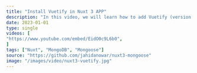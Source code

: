 ```yaml
---
title: "Install Vuetify in Nuxt 3 APP"
description: "In this video, we will learn how to add Vuetify (version 3) to a Nuxt (version 3) application."
date: 2023-01-01
type: single
videos: [
"https://www.youtube.com/embed/EidO0c9L6b0",
]
tags: ["Nuxt", "MongoDB", "Mongoose"]
source: "https://github.com/jahidanowar/nuxt3-mongoose"
image: "/images/video/nuxt3-vuetify.jpg"
---
```


